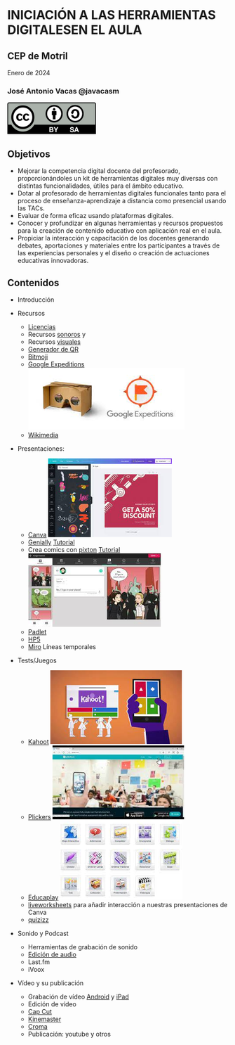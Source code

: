 # INICIACIÓN A LAS HERRAMIENTAS DIGITALESEN EL AULA


## CEP de Motril

Enero de 2024

### José Antonio Vacas @javacasm

![](./images/Licencia_CC_peque.png)


## Objetivos

- Mejorar la competencia digital docente del profesorado, proporcionándoles un kit de herramientas digitales muy diversas con distintas funcionalidades, útiles para el ámbito educativo.
- Dotar al profesorado de herramientas digitales funcionales tanto para el proceso de enseñanza-aprendizaje a distancia como presencial usando las TACs.
- Evaluar de forma eficaz usando plataformas digitales.
- Conocer y profundizar en algunas herramientas y recursos propuestos para la creación de contenido educativo con aplicación real en el aula.
- Propiciar la interacción y capacitación de los docentes generando debates, aportaciones y materiales entre los participantes a través de las experiencias personales y el diseño o creación de actuaciones educativas innovadoras.


## Contenidos

* Introducción
* Recursos
    * [Licencias](Licencias.md)
    * Recursos [sonoros](BancosSonidosMusica.md) y 
    * Recursos [visuales](https://aonialearning.com/herramientas/recursos-digitales-aula-online/)
    * [Generador de QR](https://es.qr-code-generator.com/)
    * [Bitmoji](https://www.bitmoji.com/)
    * [Google Expeditions](https://artsandculture.google.com/project/expeditions)
    ![](./images/googleExpeditions.jpeg)
    * [Wikimedia](https://commons.wikimedia.org/wiki/Main_Page)

* Presentaciones:
    * [Canva](https://www.canva.com/es_es/)
    ![](./images/canva.jpeg)
    * [Genially](https://genial.ly) [Tutorial](https://www.educaciontrespuntocero.com/recursos/tutorial-crear-un-kahoot-para-clase/)
    * Crea comics con [pixton](https://edu-es.pixton.com/solo/) [Tutorial](https://www.educatorstechnology.com/2012/01/pixton-great-cartoon-and-comic-strip.html)
    ![](./images/pixton.jpeg)
    * [Padlet](https://padlet.com/dashboard/gallery/all)
    * [HP5](https://h5p.org/)
    * [Miro](https://miro.com/app/#) Líneas temporales

* Tests/Juegos
    * [Kahoot](https://kahoot.it/)
    ![](./images/kahoot.jpeg)
    * [Plickers](https://get.plickers.com/)
    ![](./images/plicker.jpeg)
    * [Educaplay](https://es.educaplay.com/)
    ![](./images/educaplay.jpeg)
    * [liveworksheets](https://es.liveworksheets.com/) para añadir interacción a nuestras presentaciones de Canva
    * [quizizz](https://quizizz.com/)

* Sonido y Podcast
    * Herramientas de grabación de sonido
    * [Edición de audio](edicionAudio.md)
    * Last.fm
    * iVoox

* Vídeo y su publicación
    * Grabación de vídeo [Android](GrabacionAndroid.md) y [iPad](GrabacionIPad.md)
    * Edición de vídeo
    * [Cap Cut](https://play.google.com/store/apps/details?id=com.lemon.lvoverseas&hl=es&gl=US)
    * [Kinemaster](https://play.google.com/store/apps/details?id=com.nexstreaming.app.kinemasterfree&hl=es_419&gl=US)
    * [Croma](./Croma.md)
    * Publicación: youtube y otros
